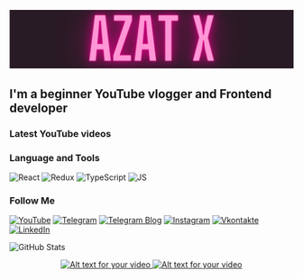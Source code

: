 [![Header](https://github.com/Depth-monster/Depth-monster/blob/main/assets/AzatX.png)](https://www.youtube.com/@reactjunior)

## I'm a beginner YouTube vlogger and Frontend developer

### Latest YouTube videos
<!-- YOUTUBE:START -->
<!-- YOUTUBE:END -->

### Language and Tools
![React](https://img.shields.io/badge/-React-1a1a1a?style=for-the-badge&logo=react&logoColor=0000ff)
![Redux](https://img.shields.io/badge/-Redux-1a1a1a?style=for-the-badge&logo=redux&logoColor=0066ff)
![TypeScript](https://img.shields.io/badge/-TypeScript-1a1a1a?style=for-the-badge&logo=typescript&logoColor=80b3ff)
![JS](https://img.shields.io/badge/-JS-1a1a1a?style=for-the-badge&logo=javascript&logoColor=ffff66)

### Follow Me
[![YouTube](https://img.shields.io/badge/-youtube-1a1a1a?style=for-the-badge&logo=youtube&logoColor=ff0000)](https://www.youtube.com/@reactjunior)
[![Telegram](https://img.shields.io/badge/-Telegram-1a1a1a?style=for-the-badge&logo=Telegram&logoColor=80bfff)](https://t.me/type_me_something)
[![Telegram Blog](https://img.shields.io/badge/-Telegram_Frontend-1a1a1a?style=for-the-badge&logo=Telegram&logoColor=80bfff)](https://t.me/jsjunior1)
[![Instagram](https://img.shields.io/badge/-Instagram-1a1a1a?style=for-the-badge&logo=Instagram&logoColor=ff1aff)](https://www.instagram.com/azat_hajiev/)
[![Vkontakte](https://img.shields.io/badge/-Vkontakte-1a1a1a?style=for-the-badge&logo=Vk&logoColor=80bfff)](https://vk.com/azat_hajy)
[![LinkedIn](https://img.shields.io/badge/-LinkedIn-1a1a1a?style=for-the-badge&logo=LinkedIn&logoColor=3333ff)]()

![GitHub Stats](https://github-readme-stats-git-masterestaa-rickstaa.vercel.app/api?username=depth-monster&theme=radical)

<p align="center">
  <a href="https://www.youtube.com/watch?v=VVkLJcGzKeI" target="_blank">
    <img src="http://img.youtube.com/vi/VVkLJcGzKeI/0.jpg" alt="Alt text for your video">
  </a>
    <a  href="https://www.youtube.com/watch?v=4fuKkdNAQqg">
    <img src="http://img.youtube.com/vi/4fuKkdNAQqg/0.jpg" target="_blank" alt="Alt text for your video">
  </a>
</p>

